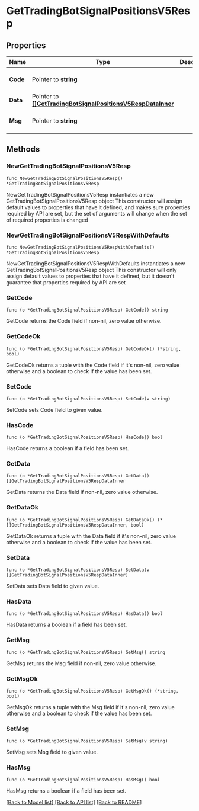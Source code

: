 # GetTradingBotSignalPositionsV5Resp

## Properties

Name | Type | Description | Notes
------------ | ------------- | ------------- | -------------
**Code** | Pointer to **string** |  | [optional] [default to ""]
**Data** | Pointer to [**[]GetTradingBotSignalPositionsV5RespDataInner**](GetTradingBotSignalPositionsV5RespDataInner.md) |  | [optional] 
**Msg** | Pointer to **string** |  | [optional] [default to ""]

## Methods

### NewGetTradingBotSignalPositionsV5Resp

`func NewGetTradingBotSignalPositionsV5Resp() *GetTradingBotSignalPositionsV5Resp`

NewGetTradingBotSignalPositionsV5Resp instantiates a new GetTradingBotSignalPositionsV5Resp object
This constructor will assign default values to properties that have it defined,
and makes sure properties required by API are set, but the set of arguments
will change when the set of required properties is changed

### NewGetTradingBotSignalPositionsV5RespWithDefaults

`func NewGetTradingBotSignalPositionsV5RespWithDefaults() *GetTradingBotSignalPositionsV5Resp`

NewGetTradingBotSignalPositionsV5RespWithDefaults instantiates a new GetTradingBotSignalPositionsV5Resp object
This constructor will only assign default values to properties that have it defined,
but it doesn't guarantee that properties required by API are set

### GetCode

`func (o *GetTradingBotSignalPositionsV5Resp) GetCode() string`

GetCode returns the Code field if non-nil, zero value otherwise.

### GetCodeOk

`func (o *GetTradingBotSignalPositionsV5Resp) GetCodeOk() (*string, bool)`

GetCodeOk returns a tuple with the Code field if it's non-nil, zero value otherwise
and a boolean to check if the value has been set.

### SetCode

`func (o *GetTradingBotSignalPositionsV5Resp) SetCode(v string)`

SetCode sets Code field to given value.

### HasCode

`func (o *GetTradingBotSignalPositionsV5Resp) HasCode() bool`

HasCode returns a boolean if a field has been set.

### GetData

`func (o *GetTradingBotSignalPositionsV5Resp) GetData() []GetTradingBotSignalPositionsV5RespDataInner`

GetData returns the Data field if non-nil, zero value otherwise.

### GetDataOk

`func (o *GetTradingBotSignalPositionsV5Resp) GetDataOk() (*[]GetTradingBotSignalPositionsV5RespDataInner, bool)`

GetDataOk returns a tuple with the Data field if it's non-nil, zero value otherwise
and a boolean to check if the value has been set.

### SetData

`func (o *GetTradingBotSignalPositionsV5Resp) SetData(v []GetTradingBotSignalPositionsV5RespDataInner)`

SetData sets Data field to given value.

### HasData

`func (o *GetTradingBotSignalPositionsV5Resp) HasData() bool`

HasData returns a boolean if a field has been set.

### GetMsg

`func (o *GetTradingBotSignalPositionsV5Resp) GetMsg() string`

GetMsg returns the Msg field if non-nil, zero value otherwise.

### GetMsgOk

`func (o *GetTradingBotSignalPositionsV5Resp) GetMsgOk() (*string, bool)`

GetMsgOk returns a tuple with the Msg field if it's non-nil, zero value otherwise
and a boolean to check if the value has been set.

### SetMsg

`func (o *GetTradingBotSignalPositionsV5Resp) SetMsg(v string)`

SetMsg sets Msg field to given value.

### HasMsg

`func (o *GetTradingBotSignalPositionsV5Resp) HasMsg() bool`

HasMsg returns a boolean if a field has been set.


[[Back to Model list]](../README.md#documentation-for-models) [[Back to API list]](../README.md#documentation-for-api-endpoints) [[Back to README]](../README.md)


